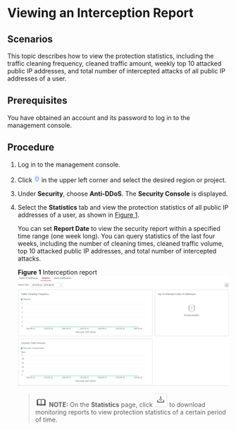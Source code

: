 # Viewing an Interception Report<a name="EN-US_TOPIC_0204851509"></a>

## Scenarios<a name="section17395142512253"></a>

This topic describes how to view the protection statistics, including the traffic cleaning frequency, cleaned traffic amount, weekly top 10 attacked public IP addresses, and total number of intercepted attacks of all public IP addresses of a user.

## Prerequisites<a name="section12107193742510"></a>

You have obtained an account and its password to log in to the management console.

## Procedure<a name="section138668540256"></a>

1.  Log in to the management console.
2.  Click  ![](figures/icon_dt.png)  in the upper left corner and select the desired region or project.
3.  Under  **Security**, choose  **Anti-DDoS**. The  **Security Console**  is displayed.
4.  Select the  **Statistics**  tab and view the protection statistics of all public IP addresses of a user, as shown in  [Figure 1](#fig1644131633612).

    You can set  **Report Date**  to view the security report within a specified time range \(one week long\). You can query statistics of the last four weeks, including the number of cleaning times, cleaned traffic volume, top 10 attacked public IP addresses, and total number of intercepted attacks.

    **Figure  1**  Interception report<a name="fig1644131633612"></a>  
    ![](figures/interception-report.png "interception-report")

    >![](public_sys-resources/icon-note.gif) **NOTE:** 
    >On the  **Statistics**  page, click  ![](figures/icon_download.png)  to download monitoring reports to view protection statistics of a certain period of time.



